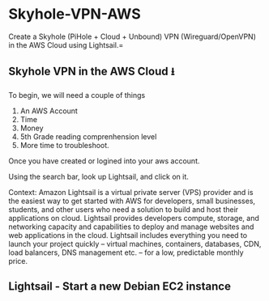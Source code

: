 # Skyhole-VPN-AWS
Create a Skyhole (PiHole + Cloud + Unbound) VPN (Wireguard/OpenVPN) in the AWS Cloud using Lightsail.=

## Skyhole VPN in the AWS Cloud &#11123;

To begin, we will need a couple of things

1. An AWS Account
2. Time
3. Money
4. 5th Grade reading comprenhension level
5. More time to troubleshoot.

Once you have created or logined into your aws account.

Using the search bar, look up Lightsail, and click on it.

Context: Amazon Lightsail is a virtual private server (VPS) provider and is the easiest way to get started with AWS for developers, small businesses, students, and other users who need a solution to build and host their applications on cloud. Lightsail provides developers compute, storage, and networking capacity and capabilities to deploy and manage websites and web applications in the cloud. Lightsail includes everything you need to launch your project quickly – virtual machines, containers, databases, CDN, load balancers, DNS management etc. – for a low, predictable monthly price. <br>

## Lightsail - Start a new Debian EC2 instance

